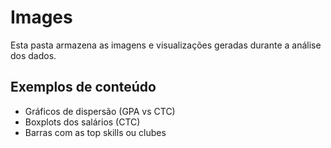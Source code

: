 # Images


Esta pasta armazena as imagens e visualizações geradas durante a análise dos dados.

## Exemplos de conteúdo
- Gráficos de dispersão (GPA vs CTC)
- Boxplots dos salários (CTC)
- Barras com as top skills ou clubes



